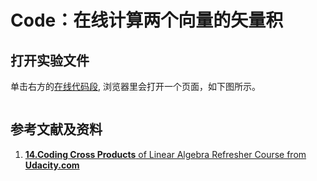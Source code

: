 # Code：在线计算两个向量的矢量积

## 打开实验文件

单击右方的[在线代码段](), 浏览器里会打开一个页面，如下图所示。

```python

```

## 参考文献及资料

1. [**14.Coding Cross Products** of Linear Algebra Refresher Course from **Udacity.com**](https://classroom.udacity.com/courses/ud953/lessons/4374471116/concepts/45834932680923)
